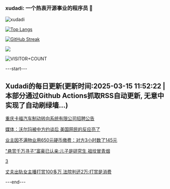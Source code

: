 ### xudadi: 一个热衷开源事业的程序员 👋

![xudadi](https://github-readme-stats-git-masterorgs-github-readme-stats-team.vercel.app/api?username=xudadi)

[![Top Langs](https://github-readme-stats.vercel.app/api/top-langs/?username=xudadi)](https://github.com/anuraghazra/github-readme-stats)

[![GitHub Streak](https://streak-stats.demolab.com?user=xudadi&locale=zh_Hans)](https://git.io/streak-stats)

![](https://raw.githubusercontent.com/xudadi/xudadi/main/assets/github-contribution-grid-snake.svg)

![VISITOR+COUNT](https://komarev.com/ghpvc/?username=xudadi&label=VISITOR+COUNT)


---start---

## Xudadi的每日更新(更新时间:2025-03-15 11:52:22 | 本部分通过Github Actions抓取RSS自动更新, 无意中实现了自动刷绿墙...)

[重庆卡福汽车制动转向系统有限公司招聘公告](https://www.gongkaoleida.com/article/2322581)

[媒体：沃尔玛被中方约谈后 美国网民的反应亮了](https://m.163.com/news/article/JQM2V50M0001899O.html)

[业主因不满物业用650元硬币缴费：对方3小时数了145元](https://m.163.com/news/article/JQL38S4M051492T3.html)

["悬赏千万寻子"富豪已认亲:儿子是研究生 祖坟冒青烟](https://m.163.com/news/article/JQL6B76C00019B3E.html)

[3](https://m.163.com/touch/news/sub/domestic)

[丈夫出轨女主播打赏100多万 法院判还2万:打赏是消费](https://m.163.com/news/article/JQKNHKJN0514R9OJ.html)

---end---
